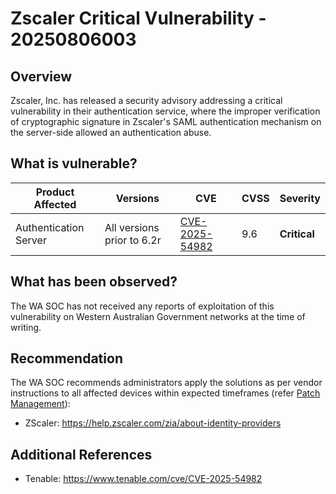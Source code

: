 # Zscaler Critical Vulnerability - 20250806003

## Overview

Zscaler, Inc. has released a security advisory addressing a critical vulnerability in their authentication service, where the improper verification of cryptographic signature in Zscaler's SAML authentication mechanism on the server-side allowed an authentication abuse.

## What is vulnerable?

| Product Affected      | Versions                      | CVE                                                                  | CVSS   | Severity     |
| --------------------- | ----------------------------- | -------------------------------------------------------------------- | ------ | ------------ |
| Authentication Server | All versions prior to 6.2r    | [CVE-2025-54982](https://nvd.nist.gov/vuln/detail/CVE-2025-54982)    | 9.6    | **Critical** |

## What has been observed?

The WA SOC has not received any reports of exploitation of this vulnerability on Western Australian Government networks at the time of writing.

## Recommendation

The WA SOC recommends administrators apply the solutions as per vendor instructions to all affected devices within expected timeframes (refer [Patch Management](../guidelines/patch-management.md)):

- ZScaler: <https://help.zscaler.com/zia/about-identity-providers>

## Additional References

- Tenable: <https://www.tenable.com/cve/CVE-2025-54982>
